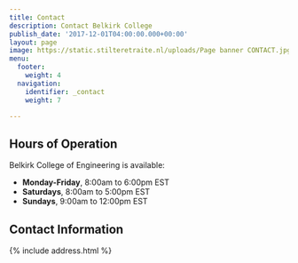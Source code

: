 ```yaml
---
title: Contact
description: Contact Belkirk College
publish_date: '2017-12-01T04:00:00.000+00:00'
layout: page
image: https://static.stilteretraite.nl/uploads/Page banner CONTACT.jpg
menu:
  footer:
    weight: 4
  navigation:
    identifier: _contact
    weight: 7

---
```

## Hours of Operation
Belkirk College of Engineering is available:

- **Monday-Friday**, 8:00am to 6:00pm EST
- **Saturdays**, 8:00am to 5:00pm EST
- **Sundays**, 9:00am to 12:00pm EST

## Contact Information
{% include address.html %}